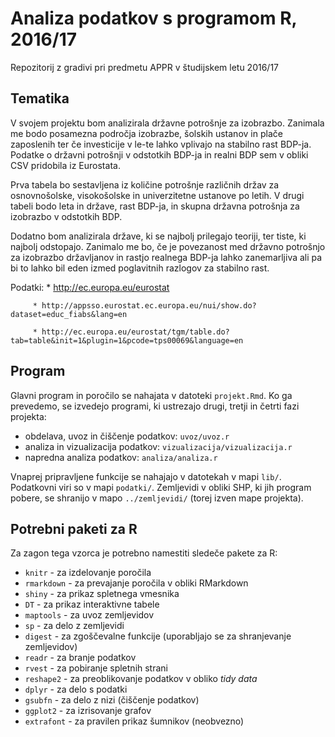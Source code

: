 # Analiza podatkov s programom R, 2016/17

Repozitorij z gradivi pri predmetu APPR v študijskem letu 2016/17

## Tematika

V svojem projektu bom analizirala državne potrošnje za izobrazbo. Zanimala me bodo posamezna področja izobrazbe, šolskih ustanov in plače zaposlenih ter če investicije v le-te lahko vplivajo na stabilno rast BDP-ja. Podatke o državni potrošnji v odstotkih BDP-ja in realni BDP sem v obliki CSV pridobila iz Eurostata. 

Prva tabela bo sestavljena iz količine potrošnje različnih držav za osnovnošolske, visokošolske in univerzitetne ustanove po letih. V drugi tabeli bodo leta in države, rast BDP-ja, in skupna državna potrošnja za izobrazbo v odstotkih BDP.

Dodatno bom analizirala države, ki se najbolj prilegajo teoriji, ter tiste, ki najbolj odstopajo. Zanimalo me bo, če je povezanost med državno potrošnjo za izobrazbo državljanov in rastjo realnega BDP-ja lahko zanemarljiva ali pa bi to lahko bil eden izmed poglavitnih razlogov za stabilno rast. 

Podatki: * http://ec.europa.eu/eurostat

         * http://appsso.eurostat.ec.europa.eu/nui/show.do?dataset=educ_fiabs&lang=en
         
         * http://ec.europa.eu/eurostat/tgm/table.do?tab=table&init=1&plugin=1&pcode=tps00069&language=en
         
## Program

Glavni program in poročilo se nahajata v datoteki `projekt.Rmd`. Ko ga prevedemo,
se izvedejo programi, ki ustrezajo drugi, tretji in četrti fazi projekta:

* obdelava, uvoz in čiščenje podatkov: `uvoz/uvoz.r`
* analiza in vizualizacija podatkov: `vizualizacija/vizualizacija.r`
* napredna analiza podatkov: `analiza/analiza.r`

Vnaprej pripravljene funkcije se nahajajo v datotekah v mapi `lib/`. Podatkovni
viri so v mapi `podatki/`. Zemljevidi v obliki SHP, ki jih program pobere, se
shranijo v mapo `../zemljevidi/` (torej izven mape projekta).

## Potrebni paketi za R

Za zagon tega vzorca je potrebno namestiti sledeče pakete za R:

* `knitr` - za izdelovanje poročila
* `rmarkdown` - za prevajanje poročila v obliki RMarkdown
* `shiny` - za prikaz spletnega vmesnika
* `DT` - za prikaz interaktivne tabele
* `maptools` - za uvoz zemljevidov
* `sp` - za delo z zemljevidi
* `digest` - za zgoščevalne funkcije (uporabljajo se za shranjevanje zemljevidov)
* `readr` - za branje podatkov
* `rvest` - za pobiranje spletnih strani
* `reshape2` - za preoblikovanje podatkov v obliko *tidy data*
* `dplyr` - za delo s podatki
* `gsubfn` - za delo z nizi (čiščenje podatkov)
* `ggplot2` - za izrisovanje grafov
* `extrafont` - za pravilen prikaz šumnikov (neobvezno)

